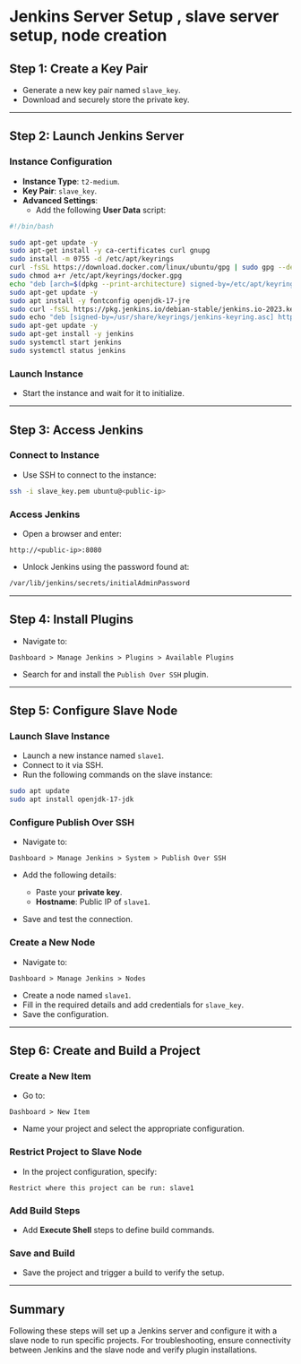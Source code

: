 # Jenkins Server Setup , slave server setup, node creation

## Step 1: Create a Key Pair
- Generate a new key pair named `slave_key`.
- Download and securely store the private key.

---

## Step 2: Launch Jenkins Server

### Instance Configuration
- **Instance Type**: `t2-medium`.
- **Key Pair**: `slave_key`.
- **Advanced Settings**:
  - Add the following **User Data** script:

```bash
#!/bin/bash

sudo apt-get update -y
sudo apt-get install -y ca-certificates curl gnupg
sudo install -m 0755 -d /etc/apt/keyrings
curl -fsSL https://download.docker.com/linux/ubuntu/gpg | sudo gpg --dearmor -o /etc/apt/keyrings/docker.gpg
sudo chmod a+r /etc/apt/keyrings/docker.gpg
echo "deb [arch=$(dpkg --print-architecture) signed-by=/etc/apt/keyrings/docker.gpg] https://download.docker.com/linux/ubuntu $(. /etc/os-release && echo $VERSION_CODENAME) stable" | sudo tee /etc/apt/sources.list.d/docker.list > /dev/null
sudo apt-get update -y
sudo apt install -y fontconfig openjdk-17-jre
sudo curl -fsSL https://pkg.jenkins.io/debian-stable/jenkins.io-2023.key | sudo tee /usr/share/keyrings/jenkins-keyring.asc > /dev/null
sudo echo "deb [signed-by=/usr/share/keyrings/jenkins-keyring.asc] https://pkg.jenkins.io/debian-stable binary/" | sudo tee /etc/apt/sources.list.d/jenkins.list > /dev/null
sudo apt-get update -y
sudo apt-get install -y jenkins
sudo systemctl start jenkins
sudo systemctl status jenkins
```

### Launch Instance
- Start the instance and wait for it to initialize.

---

## Step 3: Access Jenkins

### Connect to Instance
- Use SSH to connect to the instance:

```bash
ssh -i slave_key.pem ubuntu@<public-ip>
```

### Access Jenkins
- Open a browser and enter:

```
http://<public-ip>:8080
```

- Unlock Jenkins using the password found at:

```bash
/var/lib/jenkins/secrets/initialAdminPassword
```

---

## Step 4: Install Plugins
- Navigate to:

```
Dashboard > Manage Jenkins > Plugins > Available Plugins
```

- Search for and install the `Publish Over SSH` plugin.

---

## Step 5: Configure Slave Node

### Launch Slave Instance
- Launch a new instance named `slave1`.
- Connect to it via SSH.
- Run the following commands on the slave instance:

```bash
sudo apt update
sudo apt install openjdk-17-jdk
```

### Configure Publish Over SSH
- Navigate to:

```
Dashboard > Manage Jenkins > System > Publish Over SSH
```

- Add the following details:
  - Paste your **private key**.
  - **Hostname**: Public IP of `slave1`.

- Save and test the connection.

### Create a New Node
- Navigate to:

```
Dashboard > Manage Jenkins > Nodes
```

- Create a node named `slave1`.
- Fill in the required details and add credentials for `slave_key`.
- Save the configuration.

---

## Step 6: Create and Build a Project

### Create a New Item
- Go to:

```
Dashboard > New Item
```

- Name your project and select the appropriate configuration.

### Restrict Project to Slave Node
- In the project configuration, specify:

```
Restrict where this project can be run: slave1
```

### Add Build Steps
- Add **Execute Shell** steps to define build commands.

### Save and Build
- Save the project and trigger a build to verify the setup.

---

## Summary
Following these steps will set up a Jenkins server and configure it with a slave node to run specific projects. For troubleshooting, ensure connectivity between Jenkins and the slave node and verify plugin installations.
